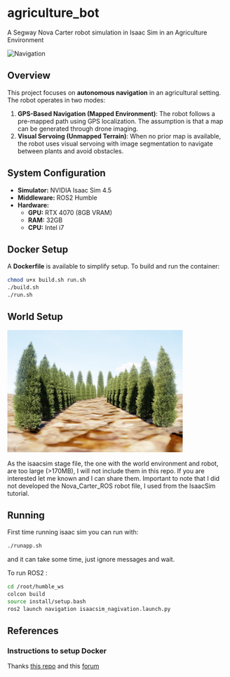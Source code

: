 # agriculture_bot
A Segway Nova Carter robot simulation in Isaac Sim in an Agriculture Environment

![Navigation](imgs/navigation.gif)

## Overview
This project focuses on **autonomous navigation** in an agricultural setting. The robot operates in two modes:

1. **GPS-Based Navigation (Mapped Environment)**: The robot follows a pre-mapped path using GPS localization. The assumption is that a map can be generated through drone imaging.
2. **Visual Servoing (Unmapped Terrain)**: When no prior map is available, the robot uses visual servoing with image segmentation to navigate between plants and avoid obstacles.

## System Configuration
- **Simulator:** NVIDIA Isaac Sim 4.5
- **Middleware:** ROS2 Humble
- **Hardware:**
  - **GPU:** RTX 4070 (8GB VRAM)
  - **RAM:** 32GB
  - **CPU:** Intel i7

## Docker Setup
A **Dockerfile** is available to simplify setup. To build and run the container:
```bash
chmod u+x build.sh run.sh
./build.sh
./run.sh
```

## World Setup
<img src="imgs/agribot_camera.png" alt="Camera view" width="400"/>

As the isaacsim stage file, the one with the world environment and robot, are too large (>170MB), I will not include them in this repo. If you are interested let me known and I can share them.
Important to note that I did not developed the Nova_Carter_ROS robot file, I used from the IsaacSim tutorial.

## Running
First time running isaac sim you can run with:
```bash
./runapp.sh
```

and it can take some time, just ignore messages and wait.

To run ROS2 :
```bash
cd /root/humble_ws
colcon build
source install/setup.bash
ros2 launch navigation isaacsim_nagivation.launch.py
```

## References
### Instructions to setup Docker
Thanks [this repo](https://github.com/arambarricalvoj/nvidia_isaac-sim_ros2_docker) and this [forum](https://forums.developer.nvidia.com/t/docker-nvcr-io-nvidia-isaac-sim-4-5-0-cant-install-ros2-humble/323574)